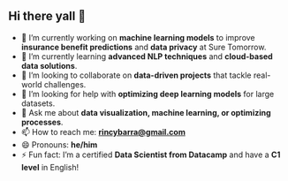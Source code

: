 ## Hi there yall 👋

* 🔭 I’m currently working on **machine learning models** to improve **insurance benefit predictions** and **data privacy** at Sure Tomorrow.  
* 🌱 I’m currently learning **advanced NLP techniques** and **cloud-based data solutions**.  
* 👯 I’m looking to collaborate on **data-driven projects** that tackle real-world challenges.  
* 🤔 I’m looking for help with **optimizing deep learning models** for large datasets.  
* 💬 Ask me about **data visualization, machine learning, or optimizing processes**.  
* 📫 How to reach me: **[rincybarra@gmail.com](mailto:rincybarra@gmail.com)**  
* 😄 Pronouns: **he/him**  
* ⚡ Fun fact: I’m a certified **Data Scientist from Datacamp** and have a **C1 level** in English!

<!--
**rownlet/rownlet** is a ✨ _special_ ✨ repository because its `README.md` (this file) appears on your GitHub profile.

Here are some ideas to get you started:



-->
